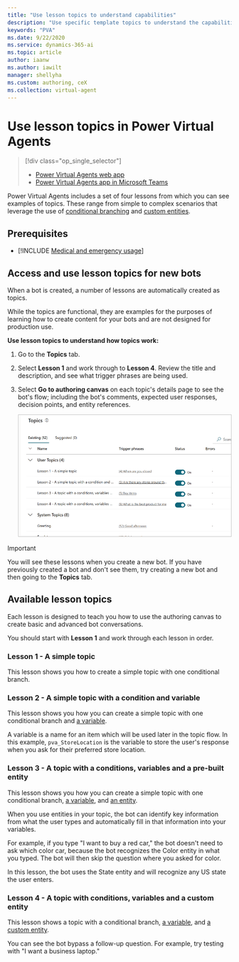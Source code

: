 ```yaml
---
title: "Use lesson topics to understand capabilities"
description: "Use specific template topics to understand the capabilities when authoring topics for use in Power Virtual Agents bots."
keywords: "PVA"
ms.date: 9/22/2020
ms.service: dynamics-365-ai
ms.topic: article
author: iaanw
ms.author: iawilt
manager: shellyha
ms.custom: authoring, ceX
ms.collection: virtual-agent
---
```




# Use lesson topics in Power Virtual Agents


> [!div class="op_single_selector"]
> - [Power Virtual Agents web app](authoring-template-topics.md)
> - [Power Virtual Agents app in Microsoft Teams](teams/authoring-template-topics-teams.md)

Power Virtual Agents includes a set of four lessons from which you can see examples of topics. These range from simple to complex scenarios that leverage the use of [conditional branching](authoring-create-edit-topics.md) and [custom entities](advanced-entities-slot-filling.md).

## Prerequisites

- [!INCLUDE [Medical and emergency usage](includes/pva-usage-limitations.md)]



## Access and use lesson topics for new bots

When a bot is created, a number of lessons are automatically created as topics. 

While the topics are functional, they are examples for the purposes of learning how to create content for your bots and are not designed for production use.

**Use lesson topics to understand how topics work:**

1. Go to the **Topics** tab.

1. Select **Lesson 1** and work through to **Lesson 4**.  Review the title and description, and see what trigger phrases are being used.  

1. Select **Go to authoring canvas** on each topic's details page to see the bot's flow; including the bot's comments, expected user responses, decision points, and entity references.

   ![List of lesson topics](media/template-list.png)

>[!IMPORTANT]
>You will see these lessons when you create a new bot. If you have previously created a bot and don't see them, try creating a new bot and then going to the **Topics** tab.

## Available lesson topics

Each lesson is designed to teach you how to use the authoring canvas to create basic and advanced bot conversations.

You should start with **Lesson 1** and work through each lesson in order.

### Lesson 1 - A simple topic

This lesson shows you how to create a simple topic with one conditional branch.

### Lesson 2 - A simple topic with a condition and variable

This lesson shows you how you can create a simple topic with one conditional branch and [a variable](authoring-variables.md).

A variable is a name for an item which will be used later in the topic flow. In this example, `pva_StoreLocation` is the variable to store the user's response when you ask for their preferred store location.

### Lesson 3 - A topic with a conditions, variables and a pre-built entity

This lesson shows you how you can create a simple topic with one conditional branch, [a variable](authoring-variables.md), and [an entity](advanced-entities-slot-filling.md).

When you use entities in your topic, the bot can identify key information from what the user types and automatically fill in that information into your variables. 

For example, if you type "I want to buy a red car," the bot doesn't need to ask which color car, because the bot recognizes the Color entity in what you typed. The bot will then skip the question where you asked for color.
 
In this lesson, the bot uses the State entity and will recognize any US state the user enters.


### Lesson 4 - A topic with conditions, variables and a custom entity

This lesson shows a topic with a conditional branch, [a variable](authoring-variables.md), and [a custom entity](advanced-entities-slot-filling.md#custom-entities). 

You can see the bot bypass a follow-up question. For example, try testing with "I want a business laptop."




